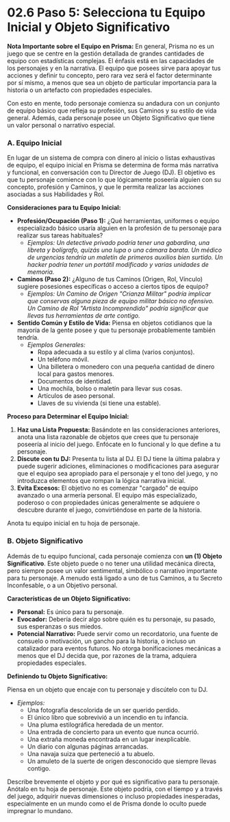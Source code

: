 # 02.6 Paso 5: Selecciona tu Equipo Inicial y Objeto Significativo

**Nota Importante sobre el Equipo en Prisma:** En general, Prisma no es un juego que se centre en la gestión detallada de grandes cantidades de equipo con estadísticas complejas. El énfasis está en las capacidades de los personajes y en la narrativa. El equipo que posees sirve para apoyar tus acciones y definir tu concepto, pero rara vez será el factor determinante por sí mismo, a menos que sea un objeto de particular importancia para la historia o un artefacto con propiedades especiales.

Con esto en mente, todo personaje comienza su andadura con un conjunto de equipo básico que refleja su profesión, sus Caminos y su estilo de vida general. Además, cada personaje posee un Objeto Significativo que tiene un valor personal o narrativo especial.

### A. Equipo Inicial

En lugar de un sistema de compra con dinero al inicio o listas exhaustivas de equipo, el equipo inicial en Prisma se determina de forma más narrativa y funcional, en conversación con tu Director de Juego (DJ). El objetivo es que tu personaje comience con lo que lógicamente poseería alguien con su concepto, profesión y Caminos, y que le permita realizar las acciones asociadas a sus Habilidades y Rol.

**Consideraciones para tu Equipo Inicial:**

*   **Profesión/Ocupación (Paso 1):** ¿Qué herramientas, uniformes o equipo especializado básico usaría alguien en la profesión de tu personaje para realizar sus tareas habituales?
    *   *Ejemplos: Un detective privado podría tener una gabardina, una libreta y bolígrafo, quizás una lupa o una cámara barata. Un médico de urgencias tendría un maletín de primeros auxilios bien surtido. Un hacker podría tener un portátil modificado y varias unidades de memoria.*
*   **Caminos (Paso 2):** ¿Alguno de tus Caminos (Origen, Rol, Vínculo) sugiere posesiones específicas o acceso a ciertos tipos de equipo?
    *   *Ejemplos: Un Camino de Origen "Crianza Militar" podría implicar que conservas alguna pieza de equipo militar básico no ofensivo. Un Camino de Rol "Artista Incomprendido" podría significar que llevas tus herramientas de arte contigo.*
*   **Sentido Común y Estilo de Vida:** Piensa en objetos cotidianos que la mayoría de la gente posee y que tu personaje probablemente también tendría.
    *   *Ejemplos Generales:*
        *   Ropa adecuada a su estilo y al clima (varios conjuntos).
        *   Un teléfono móvil.
        *   Una billetera o monedero con una pequeña cantidad de dinero local para gastos menores.
        *   Documentos de identidad.
        *   Una mochila, bolso o maletín para llevar sus cosas.
        *   Artículos de aseo personal.
        *   Llaves de su vivienda (si tiene una estable).

**Proceso para Determinar el Equipo Inicial:**

1.  **Haz una Lista Propuesta:** Basándote en las consideraciones anteriores, anota una lista razonable de objetos que crees que tu personaje poseería al inicio del juego. Enfócate en lo funcional y lo que define a tu personaje.
2.  **Discute con tu DJ:** Presenta tu lista al DJ. El DJ tiene la última palabra y puede sugerir adiciones, eliminaciones o modificaciones para asegurar que el equipo sea apropiado para el personaje y el tono del juego, y no introduzca elementos que rompan la lógica narrativa inicial.
3.  **Evita Excesos:** El objetivo no es comenzar "cargado" de equipo avanzado o una armería personal. El equipo más especializado, poderoso o con propiedades únicas generalmente se adquiere o descubre durante el juego, convirtiéndose en parte de la historia.

Anota tu equipo inicial en tu hoja de personaje.

### B. Objeto Significativo

Además de tu equipo funcional, cada personaje comienza con **un (1) Objeto Significativo**. Este objeto puede o no tener una utilidad mecánica directa, pero siempre posee un valor sentimental, simbólico o narrativo importante para tu personaje. A menudo está ligado a uno de tus Caminos, a tu Secreto Inconfesable, o a un Objetivo personal.

**Características de un Objeto Significativo:**

*   **Personal:** Es único para tu personaje.
*   **Evocador:** Debería decir algo sobre quién es tu personaje, su pasado, sus esperanzas o sus miedos.
*   **Potencial Narrativo:** Puede servir como un recordatorio, una fuente de consuelo o motivación, un gancho para la historia, o incluso un catalizador para eventos futuros. No otorga bonificaciones mecánicas a menos que el DJ decida que, por razones de la trama, adquiera propiedades especiales.

**Definiendo tu Objeto Significativo:**

Piensa en un objeto que encaje con tu personaje y discútelo con tu DJ.

*   *Ejemplos:*
    *   Una fotografía descolorida de un ser querido perdido.
    *   El único libro que sobrevivió a un incendio en tu infancia.
    *   Una pluma estilográfica heredada de un mentor.
    *   Una entrada de concierto para un evento que nunca ocurrió.
    *   Una extraña moneda encontrada en un lugar inexplicable.
    *   Un diario con algunas páginas arrancadas.
    *   Una navaja suiza que perteneció a tu abuelo.
    *   Un amuleto de la suerte de origen desconocido que siempre llevas contigo.

Describe brevemente el objeto y por qué es significativo para tu personaje. Anótalo en tu hoja de personaje. Este objeto podría, con el tiempo y a través del juego, adquirir nuevas dimensiones o incluso propiedades inesperadas, especialmente en un mundo como el de Prisma donde lo oculto puede impregnar lo mundano.
